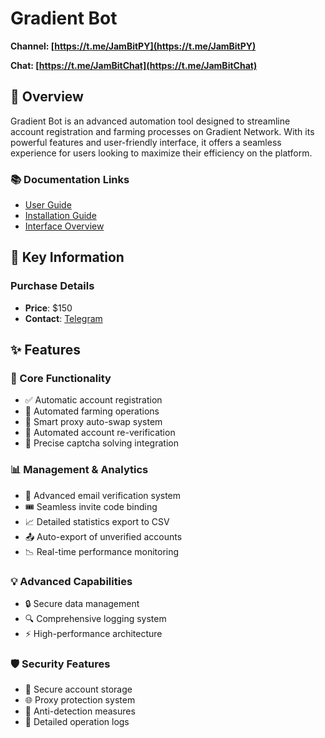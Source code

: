 # Gradient Bot

**Channel: [https://t.me/JamBitPY](https://t.me/JamBitPY)**

**Chat: [https://t.me/JamBitChat](https://t.me/JamBitChat)**

## 🌟 Overview
Gradient Bot is an advanced automation tool designed to streamline account registration and farming processes on Gradient Network. With its powerful features and user-friendly interface, it offers a seamless experience for users looking to maximize their efficiency on the platform.

### 📚 Documentation Links
- [User Guide](https://jammers-organization.gitbook.io/gradient-network-bot-or-jambit-x-mr.-x)
- [Installation Guide](https://jammers-organization.gitbook.io/gradient-network-bot-or-jambit-x-mr.-x/installation-guide)
- [Interface Overview](https://jammers-organization.gitbook.io/gradient-network-bot-or-jambit-x-mr.-x/interface-overview)

## 💫 Key Information
### Purchase Details
- **Price**: $150
- **Contact**: [Telegram](https://t.me/Jaammerr)

## ✨ Features

### 🔄 Core Functionality
- ✅ Automatic account registration
- 🌾 Automated farming operations
- 🔄 Smart proxy auto-swap system
- 🔁 Automated account re-verification
- 🎯 Precise captcha solving integration

### 📊 Management & Analytics
- 📧 Advanced email verification system
- 🎟️ Seamless invite code binding
- 📈 Detailed statistics export to CSV
- 📤 Auto-export of unverified accounts
- 📉 Real-time performance monitoring

### 💡 Advanced Capabilities
- 🔒 Secure data management
- 🔍 Comprehensive logging system
- ⚡ High-performance architecture

### 🛡️ Security Features
- 🔐 Secure account storage
- 🌐 Proxy protection system
- 🤖 Anti-detection measures
- 📝 Detailed operation logs
